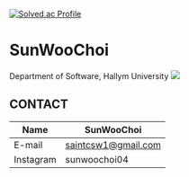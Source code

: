 [![Solved.ac Profile](http://mazassumnida.wtf/api/v2/generate_badge?boj=csw040505)](https://solved.ac/csw040505/)
# SunWooChoi
Department of Software, Hallym University
<img src="https://img.shields.io/badge/#00599C?style=for-the-badge&logo=cplusplus&logoColor=black">

## CONTACT
|Name|SunWooChoi|
|------|-----|
|E-mail|saintcsw1@gmail.com|
|Instagram|sunwoochoi04|
